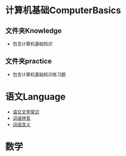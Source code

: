 # 计算机基础ComputerBasics
## 文件夹Knowledge
* 包含计算机基础知识
## 文件夹practice 
* 包含计算机基础知识练习题
# 语文Language
* [语文文学常识](https://github.com/APF668899/class/blob/master/Language/LiteratureCommonSense.md)
* [词语拼音](https://github.com/APF668899/class/blob/master/Language/WordPinyin.md)
* [词语含义](https://github.com/APF668899/class/blob/master/Language/wordMeaning.md)
# 数学
